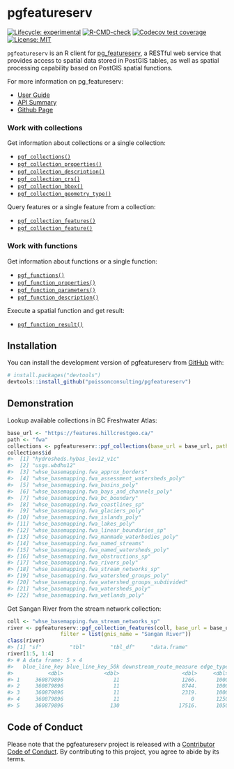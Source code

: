 
<!-- README.md is generated from README.Rmd. Please edit that file -->

# pgfeatureserv

<!-- badges: start -->

[![Lifecycle:
experimental](https://img.shields.io/badge/lifecycle-experimental-orange.svg)](https://lifecycle.r-lib.org/articles/stages.html#experimental)
[![R-CMD-check](https://github.com/poissonconsulting/pgfeatureserv/workflows/R-CMD-check/badge.svg)](https://github.com/poissonconsulting/pgfeatureserv/actions)
[![Codecov test
coverage](https://codecov.io/gh/poissonconsulting/pgfeatureserv/branch/main/graph/badge.svg)](https://app.codecov.io/gh/poissonconsulting/pgfeatureserv?branch=main)
[![License:
MIT](https://img.shields.io/badge/License-MIT-green.svg)](https://opensource.org/licenses/MIT)
<!-- badges: end -->

`pgfeatureserv` is an R client for
[pg\_featureserv](https://github.com/CrunchyData/pg_featureserv), a
RESTful web service that provides access to spatial data stored in
PostGIS tables, as well as spatial processing capability based on
PostGIS spatial functions.

For more information on pg\_featureserv:  
- [User
Guide](https://access.crunchydata.com/documentation/pg_featureserv/1.2.0/)  
- [API
Summary](https://github.com/CrunchyData/pg_featureserv/blob/master/API.md#feature-collections)  
- [Github Page](https://github.com/CrunchyData/pg_featureserv)

### Work with collections

Get information about collections or a single collection:

-   [`pgf_collections()`](https://poissonconsulting.github.io/pgfeatureserv/reference/pgf_collections.html)  
-   [`pgf_collection_properties()`](https://poissonconsulting.github.io/pgfeatureserv/reference/pgf_collection_properties.html)  
-   [`pgf_collection_description()`](https://poissonconsulting.github.io/pgfeatureserv/reference/pgf_collection_description.html)  
-   [`pgf_collection_crs()`](https://poissonconsulting.github.io/pgfeatureserv/reference/pgf_collection_crs.html)  
-   [`pgf_collection_bbox()`](https://poissonconsulting.github.io/pgfeatureserv/reference/pgf_collection_bbox.html)  
-   [`pgf_collection_geometry_type()`](https://poissonconsulting.github.io/pgfeatureserv/reference/pgf_collection_geometry_type.html)

Query features or a single feature from a collection:

-   [`pgf_collection_features()`](https://poissonconsulting.github.io/pgfeatureserv/reference/pgf_collection_features.html)  
-   [`pgf_collection_feature()`](https://poissonconsulting.github.io/pgfeatureserv/reference/pgf_collection_feature.html)

### Work with functions

Get information about functions or a single function:

-   [`pgf_functions()`](https://poissonconsulting.github.io/pgfeatureserv/reference/pgf_functions.html)  
-   [`pgf_function_properties()`](https://poissonconsulting.github.io/pgfeatureserv/reference/pgf_function_properties.html)  
-   [`pgf_function_parameters()`](https://poissonconsulting.github.io/pgfeatureserv/reference/pgf_function_parameters.html)  
-   [`pgf_function_description()`](https://poissonconsulting.github.io/pgfeatureserv/reference/pgf_function_description.html)

Execute a spatial function and get result:

-   [`pgf_function_result()`](https://poissonconsulting.github.io/pgfeatureserv/reference/pgf_function_result.html)

## Installation

You can install the development version of pgfeatureserv from
[GitHub](https://github.com/) with:

``` r
# install.packages("devtools")
devtools::install_github("poissonconsulting/pgfeatureserv")
```

## Demonstration

Lookup available collections in BC Freshwater Atlas:

``` r
base_url <- "https://features.hillcrestgeo.ca/"
path <- "fwa"
collections <- pgfeatureserv::pgf_collections(base_url = base_url, path = path)
collections$id
#>  [1] "hydrosheds.hybas_lev12_v1c"                      
#>  [2] "usgs.wbdhu12"                                    
#>  [3] "whse_basemapping.fwa_approx_borders"             
#>  [4] "whse_basemapping.fwa_assessment_watersheds_poly" 
#>  [5] "whse_basemapping.fwa_basins_poly"                
#>  [6] "whse_basemapping.fwa_bays_and_channels_poly"     
#>  [7] "whse_basemapping.fwa_bc_boundary"                
#>  [8] "whse_basemapping.fwa_coastlines_sp"              
#>  [9] "whse_basemapping.fwa_glaciers_poly"              
#> [10] "whse_basemapping.fwa_islands_poly"               
#> [11] "whse_basemapping.fwa_lakes_poly"                 
#> [12] "whse_basemapping.fwa_linear_boundaries_sp"       
#> [13] "whse_basemapping.fwa_manmade_waterbodies_poly"   
#> [14] "whse_basemapping.fwa_named_streams"              
#> [15] "whse_basemapping.fwa_named_watersheds_poly"      
#> [16] "whse_basemapping.fwa_obstructions_sp"            
#> [17] "whse_basemapping.fwa_rivers_poly"                
#> [18] "whse_basemapping.fwa_stream_networks_sp"         
#> [19] "whse_basemapping.fwa_watershed_groups_poly"      
#> [20] "whse_basemapping.fwa_watershed_groups_subdivided"
#> [21] "whse_basemapping.fwa_watersheds_poly"            
#> [22] "whse_basemapping.fwa_wetlands_poly"
```

Get Sangan River from the stream network collection:

``` r
coll <- "whse_basemapping.fwa_stream_networks_sp"
river <- pgfeatureserv::pgf_collection_features(coll, base_url = base_url, path = path,
                 filter = list(gnis_name = "Sangan River"))
class(river)
#> [1] "sf"         "tbl"        "tbl_df"     "data.frame"
river[1:5, 1:4]
#> # A data frame: 5 × 4
#>   blue_line_key blue_line_key_50k downstream_route_measure edge_type
#>           <dbl>             <dbl>                    <dbl>     <dbl>
#> 1     360879896                11                    1266.      1000
#> 2     360879896                11                    8744.      1000
#> 3     360879896                11                    2319.      1000
#> 4     360879896                11                       0       1250
#> 5     360879896               130                   17516.      1050
```

## Code of Conduct

Please note that the pgfeatureserv project is released with a
[Contributor Code of
Conduct](https://contributor-covenant.org/version/2/0/CODE_OF_CONDUCT.html).
By contributing to this project, you agree to abide by its terms.
